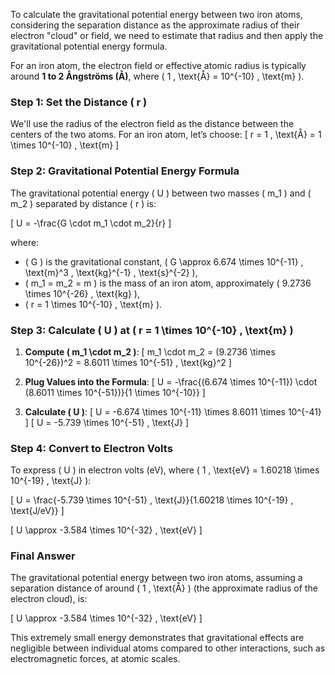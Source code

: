 To calculate the gravitational potential energy between two iron atoms, considering the separation distance as the approximate radius of their electron "cloud" or field, we need to estimate that radius and then apply the gravitational potential energy formula.

For an iron atom, the electron field or effective atomic radius is typically around **1 to 2 Ångströms (Å)**, where \( 1 \, \text{Å} = 10^{-10} \, \text{m} \).

### Step 1: Set the Distance \( r \)

We'll use the radius of the electron field as the distance between the centers of the two atoms. For an iron atom, let’s choose:
\[
r = 1 \, \text{Å} = 1 \times 10^{-10} \, \text{m}
\]

### Step 2: Gravitational Potential Energy Formula

The gravitational potential energy \( U \) between two masses \( m_1 \) and \( m_2 \) separated by distance \( r \) is:

\[
U = -\frac{G \cdot m_1 \cdot m_2}{r}
\]

where:
- \( G \) is the gravitational constant, \( G \approx 6.674 \times 10^{-11} \, \text{m}^3 \, \text{kg}^{-1} \, \text{s}^{-2} \),
- \( m_1 = m_2 = m \) is the mass of an iron atom, approximately \( 9.2736 \times 10^{-26} \, \text{kg} \),
- \( r = 1 \times 10^{-10} \, \text{m} \).

### Step 3: Calculate \( U \) at \( r = 1 \times 10^{-10} \, \text{m} \)

1. **Compute \( m_1 \cdot m_2 \)**:
   \[
   m_1 \cdot m_2 = (9.2736 \times 10^{-26})^2 = 8.6011 \times 10^{-51} \, \text{kg}^2
   \]

2. **Plug Values into the Formula**:
   \[
   U = -\frac{(6.674 \times 10^{-11}) \cdot (8.6011 \times 10^{-51})}{1 \times 10^{-10}}
   \]

3. **Calculate \( U \)**:
   \[
   U = -6.674 \times 10^{-11} \times 8.6011 \times 10^{-41}
   \]
   \[
   U = -5.739 \times 10^{-51} \, \text{J}
   \]

### Step 4: Convert to Electron Volts

To express \( U \) in electron volts (eV), where \( 1 \, \text{eV} = 1.60218 \times 10^{-19} \, \text{J} \):

\[
U = \frac{-5.739 \times 10^{-51} \, \text{J}}{1.60218 \times 10^{-19} \, \text{J/eV}}
\]

\[
U \approx -3.584 \times 10^{-32} \, \text{eV}
\]

### Final Answer

The gravitational potential energy between two iron atoms, assuming a separation distance of around \( 1 \, \text{Å} \) (the approximate radius of the electron cloud), is:

\[
U \approx -3.584 \times 10^{-32} \, \text{eV}
\]

This extremely small energy demonstrates that gravitational effects are negligible between individual atoms compared to other interactions, such as electromagnetic forces, at atomic scales.

